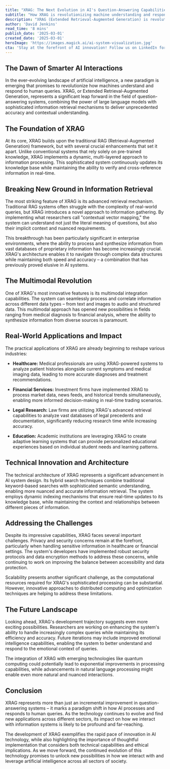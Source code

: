 ```yaml
---
title: "XRAG: The Next Evolution in AI's Question-Answering Capabilities"
subtitle: "How XRAG is revolutionizing machine understanding and response systems"
description: "XRAG (Extended Retrieval-Augmented Generation) is revolutionizing AI question-answering systems with advanced information retrieval and multimodal capabilities. This breakthrough technology combines sophisticated data processing with contextual understanding, enabling more accurate and nuanced responses across healthcare, finance, legal, and educational applications. Despite challenges in privacy and scalability, XRAG represents a significant leap forward in human-AI interaction."
author: 'David Jenkins'
read_time: '8 mins'
publish_date: '2025-03-01'
created_date: '2025-03-01'
heroImage: 'https://images.magick.ai/ai-system-visualization.jpg'
cta: 'Stay at the forefront of AI innovation! Follow us on LinkedIn for regular updates on groundbreaking technologies like XRAG and expert insights into the future of artificial intelligence.'
---
```


## The Dawn of Smarter AI Interactions

In the ever-evolving landscape of artificial intelligence, a new paradigm is emerging that promises to revolutionize how machines understand and respond to human queries. XRAG, or Extended Retrieval-Augmented Generation, represents a significant leap forward in the field of question-answering systems, combining the power of large language models with sophisticated information retrieval mechanisms to deliver unprecedented accuracy and contextual understanding.

## The Foundation of XRAG

At its core, XRAG builds upon the traditional RAG (Retrieval-Augmented Generation) framework, but with several crucial enhancements that set it apart. Unlike conventional systems that rely solely on pre-trained knowledge, XRAG implements a dynamic, multi-layered approach to information processing. This sophisticated system continuously updates its knowledge base while maintaining the ability to verify and cross-reference information in real-time.

## Breaking New Ground in Information Retrieval

The most striking feature of XRAG is its advanced retrieval mechanism. Traditional RAG systems often struggle with the complexity of real-world queries, but XRAG introduces a novel approach to information gathering. By implementing what researchers call "contextual vector mapping," the system can understand not just the literal meaning of questions, but also their implicit context and nuanced requirements.

This breakthrough has been particularly significant in enterprise environments, where the ability to process and synthesize information from vast databases of proprietary information has become increasingly crucial. XRAG's architecture enables it to navigate through complex data structures while maintaining both speed and accuracy – a combination that has previously proved elusive in AI systems.

## The Multimodal Revolution

One of XRAG's most innovative features is its multimodal integration capabilities. The system can seamlessly process and correlate information across different data types – from text and images to audio and structured data. This multimodal approach has opened new possibilities in fields ranging from medical diagnosis to financial analysis, where the ability to synthesize information from diverse sources is paramount.

## Real-World Applications and Impact

The practical applications of XRAG are already beginning to reshape various industries:

- **Healthcare:** Medical professionals are using XRAG-powered systems to analyze patient histories alongside current symptoms and medical imaging data, leading to more accurate diagnoses and treatment recommendations.

- **Financial Services:** Investment firms have implemented XRAG to process market data, news feeds, and historical trends simultaneously, enabling more informed decision-making in real-time trading scenarios.

- **Legal Research:** Law firms are utilizing XRAG's advanced retrieval capabilities to analyze vast databases of legal precedents and documentation, significantly reducing research time while increasing accuracy.

- **Education:** Academic institutions are leveraging XRAG to create adaptive learning systems that can provide personalized educational experiences based on individual student needs and learning patterns.

## Technical Innovation and Architecture

The technical architecture of XRAG represents a significant advancement in AI system design. Its hybrid search techniques combine traditional keyword-based searches with sophisticated semantic understanding, enabling more nuanced and accurate information retrieval. The system employs dynamic indexing mechanisms that ensure real-time updates to its knowledge base, while maintaining the context and relationships between different pieces of information.

## Addressing the Challenges

Despite its impressive capabilities, XRAG faces several important challenges. Privacy and security concerns remain at the forefront, particularly when handling sensitive information in healthcare or financial settings. The system's developers have implemented robust security protocols and data encryption methods to address these concerns, while continuing to work on improving the balance between accessibility and data protection.

Scalability presents another significant challenge, as the computational resources required for XRAG's sophisticated processing can be substantial. However, innovative approaches to distributed computing and optimization techniques are helping to address these limitations.

## The Future Landscape

Looking ahead, XRAG's development trajectory suggests even more exciting possibilities. Researchers are working on enhancing the system's ability to handle increasingly complex queries while maintaining its efficiency and accuracy. Future iterations may include improved emotional intelligence capabilities, enabling the system to better understand and respond to the emotional context of queries.

The integration of XRAG with emerging technologies like quantum computing could potentially lead to exponential improvements in processing capabilities, while advancements in natural language processing might enable even more natural and nuanced interactions.

## Conclusion

XRAG represents more than just an incremental improvement in question-answering systems – it marks a paradigm shift in how AI processes and responds to human queries. As the technology continues to evolve and find new applications across different sectors, its impact on how we interact with information systems is likely to be profound and far-reaching.

The development of XRAG exemplifies the rapid pace of innovation in AI technology, while also highlighting the importance of thoughtful implementation that considers both technical capabilities and ethical implications. As we move forward, the continued evolution of this technology promises to unlock new possibilities in how we interact with and leverage artificial intelligence across all sectors of society.